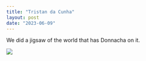 ```yaml
---
title: "Tristan da Cunha"
layout: post
date: "2023-06-09"
---
```


We did a jigsaw of the world that has Donnacha on it.

![](/assets/images/2023/20230501_220107-461x1024.jpg)

